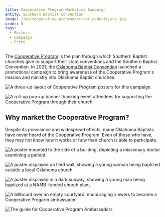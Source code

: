 ```yaml
---
title: Cooperative Program Marketing Campaign
entity: Southern Baptist Convention
image: /img/cooperative-program/street-pedestrians.jpg
order: 6
tags:
  - Posters
  - Campaign
  - Print
---
```


The [Cooperative Program](//sbc.net/cp) is the plan through which Southern Baptist churches give to support their state conventions and the Southern Baptist Convention. In 2021, the [Oklahoma Baptist Convention](/design/oklahoma-baptists/) launched a promotional campaign to bring awareness of the Cooperative Program's mission and ministry into Oklahoma Baptist churches.

![A three-up layout of Cooperative Program posters for this campaign.](/img/cooperative-program/multiple.jpg)

![A roll-up pop-up banner thanking event attendees for supporting the Cooperative Program through their church.](/img/cooperative-program/roll-ups.jpg)

## Why market the Cooperative Program?

Despite its prevalance and widespread effects, many Oklahoma Baptists have never heard of the Cooperative Program. Even of those who have, they may not know how it works or how their church is able to participate.

![A poster mounted to the side of a building, depicting a missionary doctor examining a patient.](/img/cooperative-program/wall-bike.jpg)

![A poster displayed on tiled wall, showing a young woman being baptized outside a local Oklahoma church.](/img/cooperative-program/wall-stairs.jpg)

![A poster displayed in a dark subway, showing a young man being baptized at a NAMB-funded church plant.](/img/cooperative-program/subway.jpg)

![A billboard over an empty courtyard, encouraging viewers to become a Cooperative Progarm ambassador.](/img/cooperative-program/billboard-horizontal.jpg)

![The guide for Cooperative Program Ambassadors](/img/cooperative-program/ambassador-guide.jpg)